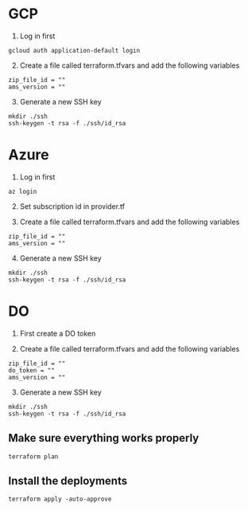 # GCP

1. Log in first
```
gcloud auth application-default login
```
2. Create a file called terraform.tfvars and add the following variables
```
zip_file_id = ""
ams_version = ""

```
3. Generate a new SSH key
```
mkdir ./ssh
ssh-keygen -t rsa -f ./ssh/id_rsa
```

# Azure

1. Log in first
```
az login
```
2. Set subscription id in provider.tf

3. Create a file called terraform.tfvars and add the following variables
```
zip_file_id = ""
ams_version = ""
```
4. Generate a new SSH key
```
mkdir ./ssh
ssh-keygen -t rsa -f ./ssh/id_rsa
```

# DO

1. First create a DO token

2. Create a file called terraform.tfvars and add the following variables

```
zip_file_id = ""
do_token = ""
ams_version = ""
```
3. Generate a new SSH key
```
mkdir ./ssh
ssh-keygen -t rsa -f ./ssh/id_rsa
```

## Make sure everything works properly
```
terraform plan
```
## Install the deployments
```
terraform apply -auto-approve
```
